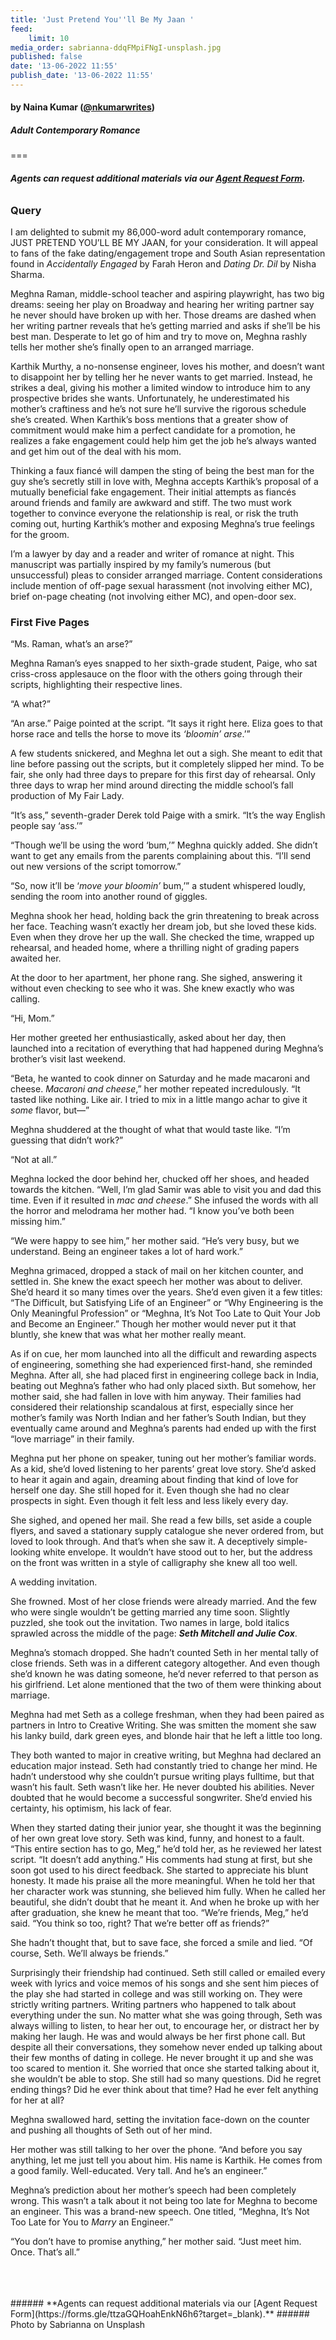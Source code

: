 ```yaml
---
title: 'Just Pretend You''ll Be My Jaan '
feed:
    limit: 10
media_order: sabrianna-ddqFMpiFNgI-unsplash.jpg
published: false
date: '13-06-2022 11:55'
publish_date: '13-06-2022 11:55'
---
```


#### by Naina Kumar ([@nkumarwrites](https://twitter.com/nkumarwrites?target=_blank))

##### Adult Contemporary Romance

===

###### **Agents can request additional materials via our [Agent Request Form](https://forms.gle/ttzaGQHoahEnkN6h6?target=_blank).**

### Query

I am delighted to submit my 86,000-word adult contemporary romance, JUST PRETEND YOU’LL BE MY JAAN, for your consideration. It will appeal to fans of the fake dating/engagement trope and South Asian representation found in _Accidentally Engaged_ by Farah Heron and _Dating Dr. Dil_ by Nisha Sharma.

Meghna Raman, middle-school teacher and aspiring playwright, has two big dreams: seeing her play on Broadway and hearing her writing partner say he never should have broken up with her. Those dreams are dashed when her writing partner reveals that he’s getting married and asks if she’ll be his best man. Desperate to let go of him and try to move on, Meghna rashly tells her mother she’s finally open to an arranged marriage.

Karthik Murthy, a no-nonsense engineer, loves his mother, and doesn’t want to disappoint her by telling her he never wants to get married. Instead, he strikes a deal, giving his mother a limited window to introduce him to any prospective brides she wants. Unfortunately, he underestimated his mother’s craftiness and he’s not sure he’ll survive the rigorous schedule she’s created. When Karthik’s boss mentions that a greater show of commitment would make him a perfect candidate for a promotion, he realizes a fake engagement could help him get the job he’s always wanted and get him out of the deal with his mom.

Thinking a faux fiancé will dampen the sting of being the best man for the guy she’s secretly still in love with, Meghna accepts Karthik’s proposal of a mutually beneficial fake engagement. Their initial attempts as fiancés around friends and family are awkward and stiff. The two must work together to convince everyone the relationship is real, or risk the truth coming out, hurting Karthik’s mother and exposing Meghna’s true feelings for the groom.

I’m a lawyer by day and a reader and writer of romance at night. This manuscript was partially inspired by my family’s numerous (but unsuccessful) pleas to consider arranged marriage. Content considerations include mention of off-page sexual harassment (not involving either MC), brief on-page cheating (not involving either MC), and open-door sex.

### First Five Pages

“Ms. Raman, what’s an arse?”

Meghna Raman’s eyes snapped to her sixth-grade student, Paige, who sat criss-cross applesauce on the floor with the others going through their scripts, highlighting their respective lines.

“A what?”

“An arse.” Paige pointed at the script. “It says it right here. Eliza goes to that horse race and tells the horse to move its _‘bloomin’ arse_.’”

A few students snickered, and Meghna let out a sigh. She meant to edit that line before passing out the scripts, but it completely slipped her mind. To be fair, she only had three days to prepare for this first day of rehearsal. Only three days to wrap her mind around directing the middle school’s fall production of My Fair Lady.

“It’s ass,” seventh-grader Derek told Paige with a smirk. “It’s the way English people say ‘ass.’”

“Though we’ll be using the word ‘bum,’” Meghna quickly added. She didn’t want to get any emails from the parents complaining about this. “I’ll send out new versions of the script tomorrow.”

“So, now it’ll be ‘_move your bloomin’_ bum,’” a student whispered loudly, sending the room into another round of giggles.

Meghna shook her head, holding back the grin threatening to break across her face. Teaching wasn’t exactly her dream job, but she loved these kids. Even when they drove her up the wall. She checked the time, wrapped up rehearsal, and headed home, where a thrilling night of grading papers awaited her.

At the door to her apartment, her phone rang. She sighed, answering it without even checking to see who it was. She knew exactly who was calling.

“Hi, Mom.”

Her mother greeted her enthusiastically, asked about her day, then launched into a recitation of everything that had happened during Meghna’s brother’s visit last weekend.

“Beta, he wanted to cook dinner on Saturday and he made macaroni and cheese. _Macaroni and cheese_,” her mother repeated incredulously. “It tasted like nothing. Like air. I tried to mix in a little mango achar to give it _some_ flavor, but—”

Meghna shuddered at the thought of what that would taste like. “I’m guessing that didn’t work?” 

“Not at all.”

Meghna locked the door behind her, chucked off her shoes, and headed towards the kitchen. “Well, I’m glad Samir was able to visit you and dad this time. Even if it resulted in _mac and cheese_.” She infused the words with all the horror and melodrama her mother had. “I know you’ve both been missing him.”

“We were happy to see him,” her mother said. “He’s very busy, but we understand. Being an engineer takes a lot of hard work.”

Meghna grimaced, dropped a stack of mail on her kitchen counter, and settled in. She knew the exact speech her mother was about to deliver. She’d heard it so many times over the years. She’d even given it a few titles: “The Difficult, but Satisfying Life of an Engineer” or “Why Engineering is the Only Meaningful Profession” or “Meghna, It’s Not Too Late to Quit Your Job and Become an Engineer.” Though her mother would never put it that bluntly, she knew that was what her mother really meant.

As if on cue, her mom launched into all the difficult and rewarding aspects of engineering, something she had experienced first-hand, she reminded Meghna. After all, she had placed first in engineering college back in India, beating out Meghna’s father who had only placed sixth. But somehow, her mother said, she had fallen in love with him anyway. Their families had considered their relationship scandalous at first, especially since her mother’s family was North Indian and her father’s South Indian, but they eventually came around and Meghna’s parents had ended up with the first “love marriage” in their family.

Meghna put her phone on speaker, tuning out her mother’s familiar words. As a kid, she’d loved listening to her parents’ great love story. She’d asked to hear it again and again, dreaming about finding that kind of love for herself one day. She still hoped for it. Even though she had no clear prospects in sight. Even though it felt less and less likely every day.

She sighed, and opened her mail. She read a few bills, set aside a couple flyers, and saved a stationary supply catalogue she never ordered from, but loved to look through. And that’s when she saw it. A deceptively simple-looking white envelope. It wouldn’t have stood out to her, but the address on the front was written in a style of calligraphy she knew all too well.

A wedding invitation.

She frowned. Most of her close friends were already married. And the few who were single wouldn’t be getting married any time soon. Slightly puzzled, she took out the invitation. Two names in large, bold italics sprawled across the middle of the page: _**Seth Mitchell and Julie Cox**_. 

Meghna’s stomach dropped. She hadn’t counted Seth in her mental tally of close friends. Seth was in a different category altogether. And even though she’d known he was dating someone, he’d never referred to that person as his girlfriend. Let alone mentioned that the two of them were thinking about marriage.

Meghna had met Seth as a college freshman, when they had been paired as partners in Intro to Creative Writing. She was smitten the moment she saw his lanky build, dark green eyes, and blonde hair that he left a little too long.

They both wanted to major in creative writing, but Meghna had declared an education major instead. Seth had constantly tried to change her mind. He hadn’t understood why she couldn’t pursue writing plays fulltime, but that wasn’t his fault. Seth wasn’t like her. He never doubted his abilities. Never doubted that he would become a successful songwriter. She’d envied his certainty, his optimism, his lack of fear.

When they started dating their junior year, she thought it was the beginning of her own great love story. Seth was kind, funny, and honest to a fault. “This entire section has to go, Meg,” he’d told her, as he reviewed her latest script. “It doesn’t add anything.” His comments had stung at first, but she soon got used to his direct feedback. She started to appreciate his blunt honesty. It made his praise all the more meaningful. When he told her that her character work was stunning, she believed him fully. When he called her beautiful, she didn’t doubt that he meant it. And when he broke up with her after graduation, she knew he meant that too.
 “We’re friends, Meg,” he’d said. “You think so too, right? That we’re better off as friends?”

She hadn’t thought that, but to save face, she forced a smile and lied. “Of course, Seth. We’ll always be friends.”

Surprisingly their friendship had continued. Seth still called or emailed every week with lyrics and voice memos of his songs and she sent him pieces of the play she had started in college and was still working on. They were strictly writing partners. Writing partners who happened to talk about everything under the sun. No matter what she was going through, Seth was always willing to listen, to hear her out, to encourage her, or distract her by making her laugh. He was and would always be her first phone call. But despite all their conversations, they somehow never ended up talking about their few months of dating in college. He never brought it up and she was too scared to mention it. She worried that once she started talking about it, she wouldn’t be able to stop. She still had so many questions. Did he regret ending things? Did he ever think about that time? Had he ever felt anything for her at all?

Meghna swallowed hard, setting the invitation face-down on the counter and pushing all thoughts of Seth out of her mind.

Her mother was still talking to her over the phone. “And before you say anything, let me just tell you about him. His name is Karthik. He comes from a good family. Well-educated. Very tall. And he’s an engineer.”

Meghna’s prediction about her mother’s speech had been completely wrong. This wasn’t a talk about it not being too late for Meghna to become an engineer. This was a brand-new speech. One titled, “Meghna, It’s Not Too Late for You to _Marry_ an Engineer.”

“You don’t have to promise anything,” her mother said. “Just meet him. Once. That’s all.”

</br>
</br>
</br>
###### **Agents can request additional materials via our [Agent Request Form](https://forms.gle/ttzaGQHoahEnkN6h6?target=_blank).**
###### Photo by Sabrianna on Unsplash
